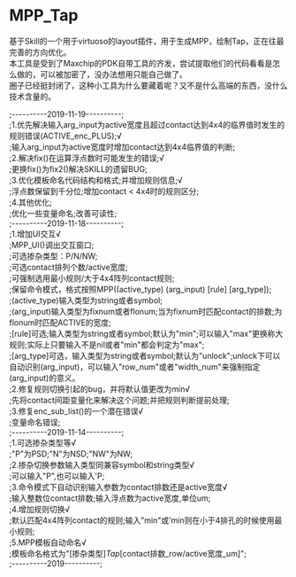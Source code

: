 # MPP_Tap  

基于Skill的一个用于virtuoso的layout插件，用于生成MPP，绘制Tap，正在往最完善的方向优化。  
本工具是受到了Maxchip的PDK自带工具的齐发，尝试提取他们的代码看看是怎么做的，可以被加密了，没办法想用只能自己做了。  
圈子已经挺封闭了，这种小工具为什么要藏着呢？又不是什么高端的东西，没什么技术含量的。  

;----------2019-11-19----------;  
;1.优先解决输入arg_input为active宽度且超过contact达到4x4的临界值时发生的规则错误(ACTIVE_enc_PLUS);√  
	;输入arg_input为active宽度时增加contact达到4x4临界值的判断;  
;2.解决fix()在运算浮点数时可能发生的错误;√  
	;更换fix()为fix2()解决SKILL的遗留BUG;  
;3.优化模板命名代码结构和格式;并增加规则信息;√  
	;浮点数保留到千分位;增加contact < 4x4时的规则区分;  
;4.其他优化;  
	;优化一些变量命名;改善可读性;  
;----------2019-11-18----------;  
;1.增加UI交互√  
	;MPP_UI()调出交互窗口;  
	;可选掺杂类型：P/N/NW;  
	;可选contact排列个数/active宽度;  
		;可强制选用最小规则/大于4x4阵列contact规则;  
	;保留命令模式，格式按照MPP((active_type) (arg_input) [rule] [arg_type]);  
		;(active_type)输入类型为string或者symbol;  
		;(arg_input)输入类型为fixnum或者flonum;当为fixnum时匹配contact的排数;为flonum时匹配ACTIVE的宽度;  
		;[rule]可选;输入类型为string或者symbol;默认为"min";可以输入"max"更换称大规则;实际上只要输入不是nil或者"min"都会判定为"max";  
		;[arg_type]可选，输入类型为string或者symbol;默认为"unlock";unlock下可以自动识别(arg_input)，可以输入"row_num"或者"width_num"来强制指定(arg_input)的意义。  
;2.修复规则切换引起的bug，并将默认值更改为min√  
	;先将contact间距变量化来解决这个问题;并把规则判断提前处理;  
;3.修复enc_sub_list()的一个潜在错误√  
	;变量命名错误;  
;----------2019-11-14----------;  
;1.可选掺杂类型等√  
	;"P"为PSD;"N"为NSD;"NW"为NW;  
;2.掺杂切换参数输入类型同兼容symbol和string类型√  
	;可以输入"P",也可以输入'P;  
;3.命令模式下自动识别输入参数为contact排数还是active宽度√  
	;输入整数位contact排数;输入浮点数为active宽度,单位um;  
;4.增加规则切换√  
	;默认匹配4x4阵列contact的规则;输入"min"或'min则在小于4排孔的时候使用最小规则;  
;5.MPP模板自动命名√  
	;模板命名格式为"[掺杂类型]_Tap_[contact排数_row/active宽度_um]";  
;----------2019----------;  
